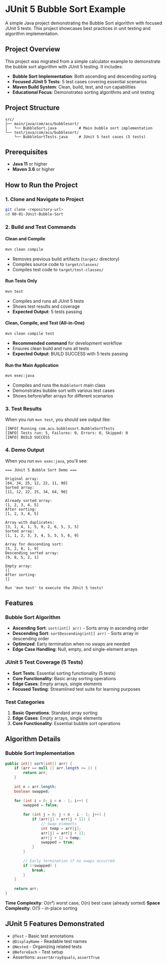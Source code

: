 # JUnit 5 Bubble Sort Example

A simple Java project demonstrating the Bubble Sort algorithm with focused JUnit 5 tests. This project showcases best practices in unit testing and algorithm implementation.

## Project Overview

This project was migrated from a simple calculator example to demonstrate the bubble sort algorithm with JUnit 5 testing. It includes:

- **Bubble Sort Implementation**: Both ascending and descending sorting
- **Focused JUnit 5 Tests**: 5 test cases covering essential scenarios
- **Maven Build System**: Clean, build, test, and run capabilities
- **Educational Focus**: Demonstrates sorting algorithms and unit testing

## Project Structure

```
src/
├── main/java/com/acu/bubblesort/
│   └── BubbleSort.java          # Main bubble sort implementation
└── test/java/com/acu/bubblesort/
    └── BubbleSortTests.java     # JUnit 5 test cases (5 tests)
```

## Prerequisites

- **Java 11** or higher
- **Maven 3.6** or higher

## How to Run the Project

### 1. Clone and Navigate to Project
```bash
git clone <repository-url>
cd 00-01-JUnit-Bubble-Sort
```

### 2. Build and Test Commands

#### Clean and Compile
```bash
mvn clean compile
```
- Removes previous build artifacts (`target/` directory)
- Compiles source code to `target/classes/`
- Compiles test code to `target/test-classes/`

#### Run Tests Only
```bash
mvn test
```
- Compiles and runs all JUnit 5 tests
- Shows test results and coverage
- **Expected Output**: 5 tests passing

#### Clean, Compile, and Test (All-in-One)
```bash
mvn clean compile test
```
- **Recommended command** for development workflow
- Ensures clean build and runs all tests
- **Expected Output**: BUILD SUCCESS with 5 tests passing

#### Run the Main Application
```bash
mvn exec:java
```
- Compiles and runs the `BubbleSort` main class
- Demonstrates bubble sort with various test cases
- Shows before/after arrays for different scenarios

### 3. Test Results

When you run `mvn test`, you should see output like:
```
[INFO] Running com.acu.bubblesort.BubbleSortTests
[INFO] Tests run: 5, Failures: 0, Errors: 0, Skipped: 0
[INFO] BUILD SUCCESS
```

### 4. Demo Output

When you run `mvn exec:java`, you'll see:
```
=== JUnit 5 Bubble Sort Demo ===

Original array:
[64, 34, 25, 12, 22, 11, 90]
Sorted array:
[11, 12, 22, 25, 34, 64, 90]

Already sorted array:
[1, 2, 3, 4, 5]
After sorting:
[1, 2, 3, 4, 5]

Array with duplicates:
[3, 1, 4, 1, 5, 9, 2, 6, 5, 3, 5]
Sorted array:
[1, 1, 2, 3, 3, 4, 5, 5, 5, 6, 9]

Array for descending sort:
[5, 2, 8, 1, 9]
Descending sorted array:
[9, 8, 5, 2, 1]

Empty array:
[]
After sorting:
[]

Run 'mvn test' to execute the JUnit 5 tests!
```

## Features

### Bubble Sort Algorithm
- **Ascending Sort**: `sort(int[] arr)` - Sorts array in ascending order
- **Descending Sort**: `sortDescending(int[] arr)` - Sorts array in descending order
- **Optimized**: Early termination when no swaps are needed
- **Edge Case Handling**: Null, empty, and single-element arrays

### JUnit 5 Test Coverage (5 Tests)
- **Sort Tests**: Essential sorting functionality (5 tests)
- **Core Functionality**: Basic array sorting operations
- **Edge Cases**: Empty arrays, single elements
- **Focused Testing**: Streamlined test suite for learning purposes

### Test Categories
1. **Basic Operations**: Standard array sorting
2. **Edge Cases**: Empty arrays, single elements
3. **Core Functionality**: Essential bubble sort operations

## Algorithm Details

### Bubble Sort Implementation
```java
public int[] sort(int[] arr) {
    if (arr == null || arr.length <= 1) {
        return arr;
    }
    
    int n = arr.length;
    boolean swapped;
    
    for (int i = 0; i < n - 1; i++) {
        swapped = false;
        
        for (int j = 0; j < n - i - 1; j++) {
            if (arr[j] > arr[j + 1]) {
                // Swap elements
                int temp = arr[j];
                arr[j] = arr[j + 1];
                arr[j + 1] = temp;
                swapped = true;
            }
        }
        
        // Early termination if no swaps occurred
        if (!swapped) {
            break;
        }
    }
    
    return arr;
}
```

**Time Complexity**: O(n²) worst case, O(n) best case (already sorted)
**Space Complexity**: O(1) - in-place sorting

## JUnit 5 Features Demonstrated

- `@Test` - Basic test annotations
- `@DisplayName` - Readable test names
- `@Nested` - Organizing related tests
- `@BeforeEach` - Test setup
- Assertions: `assertArrayEquals`, `assertTrue`

